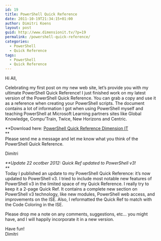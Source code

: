 ```yaml
---
id: 19
title: PowerShell Quick Reference
date: 2011-10-19T21:34:15+01:00
author: Dimitri Koens
layout: post
guid: http://www.dimensionit.tv/?p=19
permalink: /powershell-quick-reference/
categories:
  - PowerShell
  - Quick Reference
tags:
  - PowerShell
  - Quick Reference
---
```

Hi All,

Celebrating my first post on my new web site, let&#8217;s provide you with my ultimate PowerShell Quick Reference! I just finished work on my latest version of the PowerShell Quick Reference. You can grab a copy and use it as a reference when creating your PowerShell scripts. The document contains a lot of information I got when using PowerShell myself and teaching PowerShell at Microsoft Learning partners sites like Global Knowledge, Compu&#8217;Train, Twice, New Horizons and Centric.

**Download here: [PowerShell Quick Reference Dimension IT](http://www.dimensionit.tv/wp-content/uploads/2013/02/PowerShell-quick-reference-Dimension-IT-v3.03.pdf)  
**  
Please send me a message and let me know what you think of the PowerShell Quick Reference.

Dimitri

_**Update 22 ocotber 2012: Quick Ref updated to PowerShell v3!  
**_  
Today I published an update to my PowerShell Quick Reference: it&#8217;s now updated to PowerShell v3. I tried to include most notable new features of PowerShell v3 in the limited space of my Quick Reference. I really try to keep it a 2-page Quick Ref. It contains a complete new section on PowerShell v3 technology, like new modules, PowerShell web access, and improvements on the ISE. Also, I reformatted the Quick Ref to match with the Code Coloring in the ISE.

Please drop me a note on any comments, suggestions, etc&#8230; you might have, and I will happily incorporate it in a new version.

Have fun!  
Dimitri

<!-- AddThis Advanced Settings generic via filter on the_content -->

<!-- AddThis Share Buttons generic via filter on the_content -->